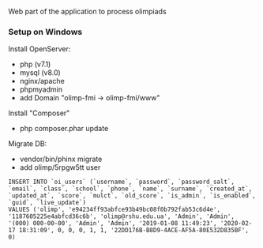 Web part of the application to process olimpiads

### Setup on Windows

Install OpenServer:

- php (v7.1)
- mysql (v8.0)
- nginx/apache
- phpmyadmin
- add Domain "olimp-fmi -> olimp-fmi/www"

Install "Composer"

- php composer.phar update

Migrate DB:

- vendor/bin/phinx migrate
- add olimp/5rpgw5tt user
```
INSERT INTO `oi_users` (`username`, `password`, `password_salt`, `email`, `class`, `school`, `phone`, `name`, `surname`, `created_at`, `updated_at`, `score`, `mulct`, `old_score`, `is_admin`, `is_enabled`, `guid`, `live_update`)
VALUES ('olimp', 'e94234ff93abfce93b49bc08f0b792fab53c6d4e', '1187605225e4abfcd36c6b', 'olimp@rshu.edu.ua', 'Admin', 'Admin', '(000) 000-00-00', 'Admin', 'Admin', '2019-01-08 11:49:23', '2020-02-17 18:31:09', 0, 0, 0, 1, 1, '22DD176B-B8D9-4ACE-AF5A-80E532D835BF', 0)
```